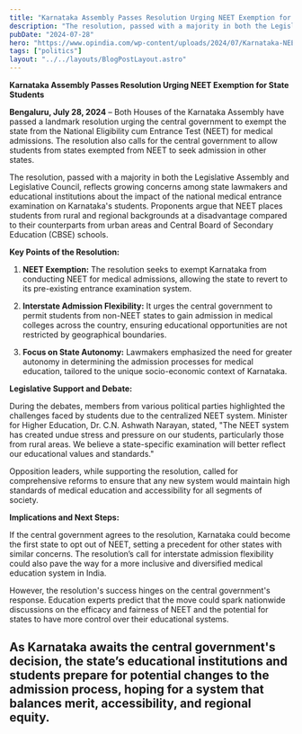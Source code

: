 ```yaml
---
title: "Karnataka Assembly Passes Resolution Urging NEET Exemption for State Students"
description: "The resolution, passed with a majority in both the Legislative Assembly and Legislative Council, reflects growing concerns among state lawmakers and educational institutions"
pubDate: "2024-07-28"
hero: "https://www.opindia.com/wp-content/uploads/2024/07/Karnataka-NEET-resolution-2024-07-25-14-07-01.jpg"
tags: ["politics"]
layout: "../../layouts/BlogPostLayout.astro"
---
```

**Karnataka Assembly Passes Resolution Urging NEET Exemption for State Students**

**Bengaluru, July 28, 2024** – Both Houses of the Karnataka Assembly have passed a landmark resolution urging the central government to exempt the state from the National Eligibility cum Entrance Test (NEET) for medical admissions. The resolution also calls for the central government to allow students from states exempted from NEET to seek admission in other states.

The resolution, passed with a majority in both the Legislative Assembly and Legislative Council, reflects growing concerns among state lawmakers and educational institutions about the impact of the national medical entrance examination on Karnataka's students. Proponents argue that NEET places students from rural and regional backgrounds at a disadvantage compared to their counterparts from urban areas and Central Board of Secondary Education (CBSE) schools.

**Key Points of the Resolution:**

1. **NEET Exemption:** The resolution seeks to exempt Karnataka from conducting NEET for medical admissions, allowing the state to revert to its pre-existing entrance examination system.

2. **Interstate Admission Flexibility:** It urges the central government to permit students from non-NEET states to gain admission in medical colleges across the country, ensuring educational opportunities are not restricted by geographical boundaries.

3. **Focus on State Autonomy:** Lawmakers emphasized the need for greater autonomy in determining the admission processes for medical education, tailored to the unique socio-economic context of Karnataka.

**Legislative Support and Debate:**

During the debates, members from various political parties highlighted the challenges faced by students due to the centralized NEET system. Minister for Higher Education, Dr. C.N. Ashwath Narayan, stated, "The NEET system has created undue stress and pressure on our students, particularly those from rural areas. We believe a state-specific examination will better reflect our educational values and standards."

Opposition leaders, while supporting the resolution, called for comprehensive reforms to ensure that any new system would maintain high standards of medical education and accessibility for all segments of society.

**Implications and Next Steps:**

If the central government agrees to the resolution, Karnataka could become the first state to opt out of NEET, setting a precedent for other states with similar concerns. The resolution’s call for interstate admission flexibility could also pave the way for a more inclusive and diversified medical education system in India.

However, the resolution's success hinges on the central government's response. Education experts predict that the move could spark nationwide discussions on the efficacy and fairness of NEET and the potential for states to have more control over their educational systems.

As Karnataka awaits the central government's decision, the state’s educational institutions and students prepare for potential changes to the admission process, hoping for a system that balances merit, accessibility, and regional equity.
---